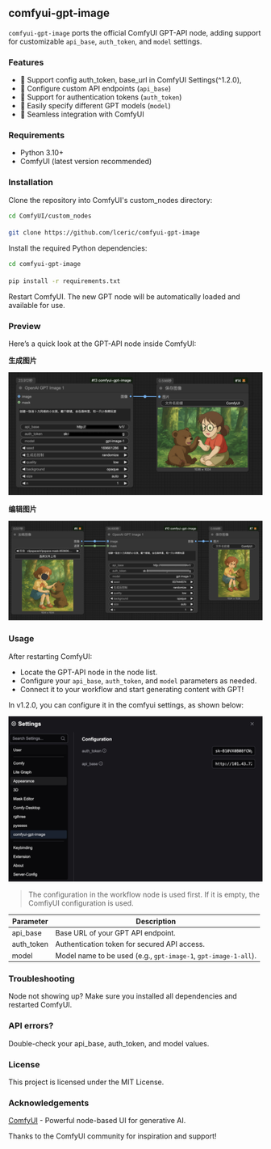 ## comfyui-gpt-image

`comfyui-gpt-image` ports the official ComfyUI GPT-API node, adding support for customizable `api_base`, `auth_token`, and `model` settings.

### Features
- 🎸 Support config auth_token, base_url in ComfyUI Settings(^1.2.0),
- 🎸 Configure custom API endpoints (`api_base`)
- 🎸 Support for authentication tokens (`auth_token`)
- 🎸 Easily specify different GPT models (`model`)
- 🎸 Seamless integration with ComfyUI

### Requirements

- Python 3.10+
- ComfyUI (latest version recommended)

### Installation

Clone the repository into ComfyUI's custom_nodes directory:

```bash
cd ComfyUI/custom_nodes

git clone https://github.com/lceric/comfyui-gpt-image
```

Install the required Python dependencies:

```bash
cd comfyui-gpt-image

pip install -r requirements.txt
```

Restart ComfyUI. The new GPT node will be automatically loaded and available for use.

### Preview

Here’s a quick look at the GPT-API node inside ComfyUI:

**生成图片**

![生成图片](example/gpt-image.png)

**编辑图片**

![生成图片](example/gpt-image-mask.png)

### Usage

After restarting ComfyUI:

- Locate the GPT-API node in the node list.
- Configure your `api_base`, `auth_token`, and `model` parameters as needed.
- Connect it to your workflow and start generating content with GPT!

In v1.2.0, you can configure it in the comfyui settings, as shown below:

![alt text](./example/comfyui-settings.png)

> The configuration in the workflow node is used first. If it is empty, the ComfiyUI configuration is used.

| Parameter   | Description                                           |
|-------------|-------------------------------------------------------|
| api_base    | Base URL of your GPT API endpoint.                   |
| auth_token  | Authentication token for secured API access.         |
| model       | Model name to be used (e.g., `gpt-image-1`, `gpt-image-1-all`). |

### Troubleshooting

Node not showing up?
Make sure you installed all dependencies and restarted ComfyUI.

### API errors?

Double-check your api_base, auth_token, and model values.

### License

This project is licensed under the MIT License.

### Acknowledgements

[ComfyUI](https://www.comfy.org/zh-cn/) - Powerful node-based UI for generative AI.

Thanks to the ComfyUI community for inspiration and support!

